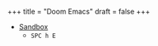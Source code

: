 +++
title = "Doom Emacs"
draft = false
+++

-   [Sandbox](https://github.com/hlissner/doom-emacs/blob/develop/docs/getting_started.org#testing-in-dooms-sandbox)
    -   `SPC h E`
